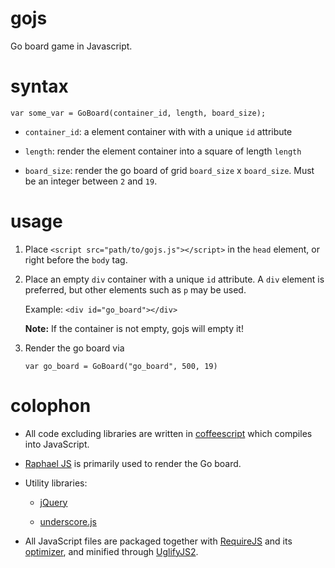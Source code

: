 gojs
====

Go board game in Javascript.

syntax
======

`var some_var = GoBoard(container_id, length, board_size);`

* `container_id`: a element container with with a unique `id` attribute

* `length`: render the element container into a square of length `length`

* `board_size`: render the go board of grid `board_size` x `board_size`. Must be an integer between `2` and `19`.

usage
=====

1. Place `<script src="path/to/gojs.js"></script>` in the `head` element, or right before the `body` tag.

2.	Place an empty `div` container with a unique `id` attribute. A `div` element is preferred, but other elements such as `p` may be used.

	Example:
	`<div id="go_board"></div>` 

	**Note:** If the container is not empty, gojs will empty it!

3. 	Render the go board via

	`var go_board = GoBoard("go_board", 500, 19)`




colophon
========

* All code excluding libraries are written in [coffeescript](http://coffeescript.org/) which compiles into JavaScript.

* [Raphael JS](http://raphaeljs.com/) is primarily used to render the Go board.

* Utility libraries:
	
	* [jQuery](http://jquery.com/)

	* [underscore.js](http://underscorejs.org/)

* All JavaScript files are packaged together with [RequireJS](http://requirejs.org/) and its [optimizer](http://requirejs.org/docs/optimization.html), and minified through [UglifyJS2](https://github.com/mishoo/UglifyJS2).